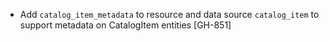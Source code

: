 * Add `catalog_item_metadata` to resource and data source `catalog_item` to support metadata on CatalogItem entities [GH-851]